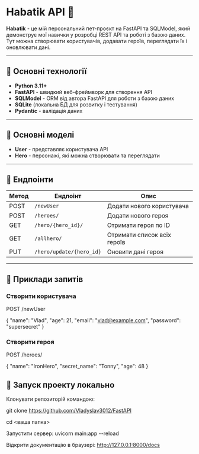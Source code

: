 # Habatik API 🚀

**Habatik** - це мій персональний пет-проєкт на FastAPI та SQLModel, який демонструє мої навички у розробці REST API та роботі з базою даних.  
Тут можна створювати користувачів, додавати героїв, переглядати їх і оновлювати дані.  

---

## 🔹 Основні технології

- **Python 3.11+**  
- **FastAPI** - швидкий веб-фреймворк для створення API  
- **SQLModel** - ORM від автора FastAPI для роботи з базою даних  
- **SQLite** (локальна БД для розвитку і тестування)  
- **Pydantic** - валідація даних  

---

## 🔹 Основні моделі

- **User** - представляє користувача API  
- **Hero** - персонажі, які можна створювати та переглядати  

---

## 🔹 Ендпоінти

| Метод | Ендпоінт | Опис |
|-------|----------|-----|
| POST  | `/newUser` | Додати нового користувача |
| POST  | `/heroes/` | Додати нового героя |
| GET   | `/hero/{hero_id}/` | Отримати героя по ID |
| GET   | `/allhero/` | Отримати список всіх героїв |
| PUT   | `/hero/update/{hero_id}` | Оновити дані героя |

---

## 🔹 Приклади запитів

### Створити користувача
POST /newUser

{
  "name": "Vlad",
  "age": 21,
  "email": "vlad@example.com",
  "password": "supersecret"
}

### Створити героя
POST /heroes/

{
  "name": "IronHero",
  "secret_name": "Tonny",
  "age": 48
}

## 🔹 Запуск проекту локально

Клонувати репозиторій командою:

git clone https://github.com/Vladyslav3012/FastAPI

cd <ваша папка>

Запустити сервер:
uvicorn main:app --reload

Відкрити документацію в браузері:
http://127.0.0.1:8000/docs



